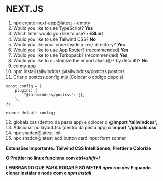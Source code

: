 # NEXT.JS

1. npx create-next-app@latest --empty
2. Would you like to use TypeScript? **Yes**
3. Which linter would you like to use? › **ESLint**
4. Would you like to use Tailwind CSS? **No**
5. Would you like your code inside a `src/` directory? **Yes**
6. Would you like to use App Router? (recommended) **Yes**
7. Would you like to use Turbopack? (recommended) **Yes**
8. Would you like to customize the import alias (`@/*` by default)? **No**
9. cd my-app
10. npm install tailwindcss @tailwindcss/postcss postcss
11. Criar o postcss.config.mjs (Colocar o código depois)
```tsx
const config = {
    plugins: {
        "@tailwindcss/postcss": {},
    },
};

export default config;
```
12. globals.css (dentro da pasta app) e colocar o **@import 'tailwindcss';**
13. Adicionar no layout.tsx (dentro da pasta app) o **import './globals.css'**
14. npx shadcn@latest init
15. npx shadcn@latest add button card input form sonner


**Extensões Importante: Tailwind CSS IntelliSense, Prettier e Colorize**

**O Prettier no linux funciona com _ctrl+shift+i_**

**LEMBRANDO QUE PARA RODAR É SÓ METER _npm run dev_**
**E quando clonar instalar o node com o _npm install_**